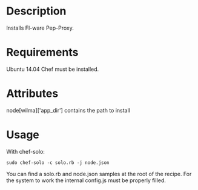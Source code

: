 Description
===========

Installs FI-ware Pep-Proxy.

Requirements
============

Ubuntu 14.04
Chef must be installed.

Attributes
==========

node[wilma]['app_dir'] contains the path to install

Usage
=====

With chef-solo:

    sudo chef-solo -c solo.rb -j node.json

You can find a solo.rb and node.json samples at the root of the recipe.
For the system to work the internal config.js must be properly filled.
